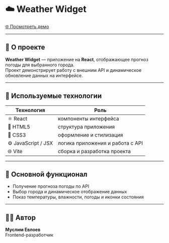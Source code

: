 # ☁️ Weather Widget

[🌐 Посмотреть демо](https://weather-wiget-gray.vercel.app/)

---

## 🧠 О проекте

**Weather Widget** — приложение на **React**, отображающее прогноз погоды для выбранного города.  
Проект демонстрирует работу с внешним API и динамическое обновление данных на интерфейсе.

---

## 🧩 Используемые технологии
| Технология | Роль |
|-------------|------|
| ⚛️ React | компоненты интерфейса |
| 🧱 HTML5 | структура приложения |
| 🎨 CSS3 | оформление и стилизация |
| ⚙️ JavaScript / JSX | логика приложения и работа с API |
| 🌐 Vite | сборка и разработка проекта |

---

## 🎯 Основной функционал
- Получение прогноза погоды по API  
- Выбор города и динамическое отображение данных  
- Показ температуры, влажности, погоды и иконки состояния  

---

## 👨‍💻 Автор
**Муслим Евлоев**  
Frontend-разработчик
